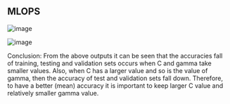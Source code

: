 MLOPS
-----

![image](https://user-images.githubusercontent.com/89181401/143685088-e16f7165-b2a8-40dd-bed3-f65e11ce83ad.png)




![image](https://user-images.githubusercontent.com/89181401/143685091-a86a4947-eb1d-43cb-a578-8ab226a5e532.png)


Conclusion: From the above outputs it can be seen that the accuracies fall of training, testing and validation sets occurs when C and gamma take smaller values. Also, when C has a larger value and so is the value of gamma, then the accuracy of test and validation sets fall down.
Therefore, to have a better (mean) accuracy it is important to keep larger C value and relatively smaller gamma value.
